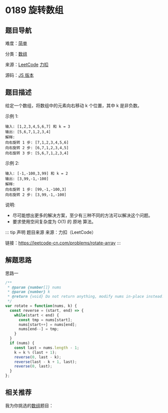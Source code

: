 # 0189 旋转数组



## 题目导航

难度：[简单](/solution/easy/)

分类：[数组](/art/array.html)

来源：[LeetCode](https://leetcode.com/problems/rotate-array)  [力扣](https://leetcode-cn.com/problems/rotate-array)

源码：[JS 版本](https://github.com/swpuLeo/leetcode/blob/master/src/easy/0189-rotate-array.js)






## 题目描述

给定一个数组，将数组中的元素向右移动 k 个位置，其中 k 是非负数。

示例 1:

```
输入: [1,2,3,4,5,6,7] 和 k = 3
输出: [5,6,7,1,2,3,4]
解释:
向右旋转 1 步: [7,1,2,3,4,5,6]
向右旋转 2 步: [6,7,1,2,3,4,5]
向右旋转 3 步: [5,6,7,1,2,3,4]
```

示例 2:

```
输入: [-1,-100,3,99] 和 k = 2
输出: [3,99,-1,-100]
解释:
向右旋转 1 步: [99,-1,-100,3]
向右旋转 2 步: [3,99,-1,-100]
```

说明:

- 尽可能想出更多的解决方案，至少有三种不同的方法可以解决这个问题。
- 要求使用空间复杂度为 O(1) 的 原地 算法。






::: tip 声明 题目来源
来源：力扣（LeetCode）

链接：https://leetcode-cn.com/problems/rotate-array
:::



## 解题思路

思路一

```js
/**
 * @param {number[]} nums
 * @param {number} k
 * @return {void} Do not return anything, modify nums in-place instead.
 */
var rotate = function(nums, k) {
  const reverse = (start, end) => {
    while(start < end) {
      const tmp = nums[start];
      nums[start++] = nums[end];
      nums[end--] = tmp;
    }
  }
  if (nums) {
    const last = nums.length - 1;
    k = k % (last + 1);
    reverse(0, last - k);
    reverse(last - k + 1, last);
    reverse(0, last);
  }
};
```





## 相关推荐

我为你挑选的[数组](/art/array.html)题目：
